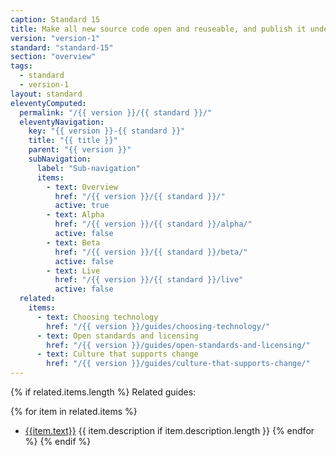 ```yaml
---
caption: Standard 15
title: Make all new source code open and reuseable, and publish it under appropriate licences (or provide a convincing explanation as to why this cannot be done for specific subsets of the source code).
version: "version-1"
standard: "standard-15"
section: "overview"
tags:
  - standard
  - version-1
layout: standard
eleventyComputed:
  permalink: "/{{ version }}/{{ standard }}/"
  eleventyNavigation:
    key: "{{ version }}-{{ standard }}"
    title: "{{ title }}"
    parent: "{{ version }}"
    subNavigation:
      label: "Sub-navigation"
      items:
        - text: Overview
          href: "/{{ version }}/{{ standard }}/"
          active: true
        - text: Alpha
          href: "/{{ version }}/{{ standard }}/alpha/"
          active: false
        - text: Beta
          href: "/{{ version }}/{{ standard }}/beta/"
          active: false
        - text: Live
          href: "/{{ version }}/{{ standard }}/live"
          active: false
  related:
    items:
      - text: Choosing technology
        href: "/{{ version }}/guides/choosing-technology/"
      - text: Open standards and licensing
        href: "/{{ version }}/guides/open-standards-and-licensing/"
      - text: Culture that supports change
        href: "/{{ version }}/guides/culture-that-supports-change/"
---
```


{% if related.items.length %}
Related guides:

{% for item in related.items %}
- [{{item.text}}]({{item.href}})
  {{ item.description if item.description.length }}
{% endfor %}
{% endif %}
